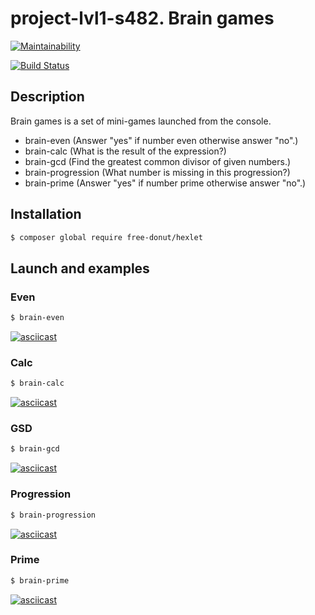 # project-lvl1-s482. Brain games

[![Maintainability](https://api.codeclimate.com/v1/badges/606143e3070bae2869d3/maintainability)](https://codeclimate.com/github/free-donut/project-lvl1-s482/maintainability)

[![Build Status](https://travis-ci.org/free-donut/project-lvl1-s482.svg?branch=master)](https://travis-ci.org/free-donut/project-lvl1-s482)

## Description

Brain games is a set of mini-games launched from the console.

* brain-even (Answer "yes" if number even otherwise answer "no".)
* brain-calc (What is the result of the expression?)
* brain-gcd (Find the greatest common divisor of given numbers.)
* brain-progression (What number is missing in this progression?)
* brain-prime (Answer "yes" if number prime otherwise answer "no".)

## Installation

```bash
$ composer global require free-donut/hexlet
```

## Launch and examples

### Even

```bash
$ brain-even
```
[![asciicast](https://asciinema.org/a/pKFgZ18WjSu4EpfVxmYW8fjYf.svg)](https://asciinema.org/a/pKFgZ18WjSu4EpfVxmYW8fjYf)

### Calc

```bash
$ brain-calc
```
[![asciicast](https://asciinema.org/a/VEd0QmiPEpDoHXI3yA5VxEu6k.svg)](https://asciinema.org/a/VEd0QmiPEpDoHXI3yA5VxEu6k)

### GSD

```bash
$ brain-gcd
```
[![asciicast](https://asciinema.org/a/mSwF74Lp65J0TXXzyo0weF7xv.svg)](https://asciinema.org/a/mSwF74Lp65J0TXXzyo0weF7xv)

### Progression

```bash
$ brain-progression
```
[![asciicast](https://asciinema.org/a/gfF2FztB0Du4dmGTySKE7rzcX.svg)](https://asciinema.org/a/gfF2FztB0Du4dmGTySKE7rzcX)

### Prime

```bash
$ brain-prime
```
[![asciicast](https://asciinema.org/a/c6YsHznWGPMzpKM3Qa3sNmYxc.svg)](https://asciinema.org/a/c6YsHznWGPMzpKM3Qa3sNmYxc)
